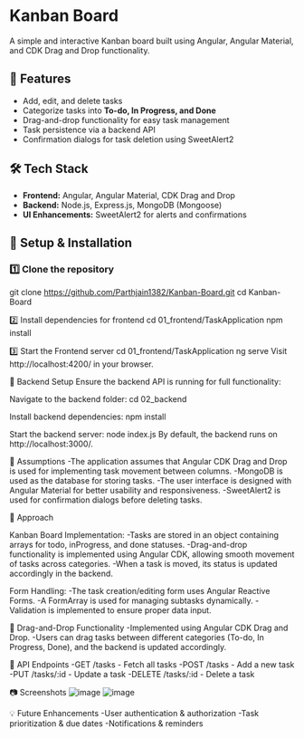 # Kanban Board

A simple and interactive Kanban board built using Angular, Angular Material, and CDK Drag and Drop functionality.

## 🚀 Features
- Add, edit, and delete tasks
- Categorize tasks into **To-do, In Progress, and Done**
- Drag-and-drop functionality for easy task management
- Task persistence via a backend API
- Confirmation dialogs for task deletion using SweetAlert2

## 🛠️ Tech Stack
- **Frontend:** Angular, Angular Material, CDK Drag and Drop
- **Backend:** Node.js, Express.js, MongoDB (Mongoose)
- **UI Enhancements:** SweetAlert2 for alerts and confirmations

## 📌 Setup & Installation

### 1️⃣ Clone the repository
git clone https://github.com/Parthjain1382/Kanban-Board.git
cd Kanban-Board

2️⃣ Install dependencies for frontend
cd 01_frontend/TaskApplication
npm install

3️⃣ Start the Frontend server
cd 01_frontend/TaskApplication
ng serve
Visit http://localhost:4200/ in your browser.

📡 Backend Setup
Ensure the backend API is running for full functionality:

Navigate to the backend folder:
cd 02_backend

Install backend dependencies:
npm install

Start the backend server:
node index.js
By default, the backend runs on http://localhost:3000/.


📌 Assumptions
-The application assumes that Angular CDK Drag and Drop is used for implementing task movement between columns.
-MongoDB is used as the database for storing tasks.
-The user interface is designed with Angular Material for better usability and responsiveness.
-SweetAlert2 is used for confirmation dialogs before deleting tasks.

📌 Approach

Kanban Board Implementation:
-Tasks are stored in an object containing arrays for todo, inProgress, and done statuses.
-Drag-and-drop functionality is implemented using Angular CDK, allowing smooth movement of tasks across categories.
-When a task is moved, its status is updated accordingly in the backend.

Form Handling:
-The task creation/editing form uses Angular Reactive Forms.
-A FormArray is used for managing subtasks dynamically.
-Validation is implemented to ensure proper data input.

📌 Drag-and-Drop Functionality
-Implemented using Angular CDK Drag and Drop.
-Users can drag tasks between different categories (To-do, In Progress, Done), and the backend is updated accordingly.

🎯 API Endpoints
-GET /tasks - Fetch all tasks
-POST /tasks - Add a new task
-PUT /tasks/:id - Update a task
-DELETE /tasks/:id - Delete a task

📷 Screenshots
![image](https://github.com/user-attachments/assets/0d5f8f5b-f5b3-4318-8b46-f1a17533b6dc)
![image](https://github.com/user-attachments/assets/c878d302-79f6-4075-8378-7e57f98332eb)


💡 Future Enhancements
-User authentication & authorization
-Task prioritization & due dates
-Notifications & reminders
